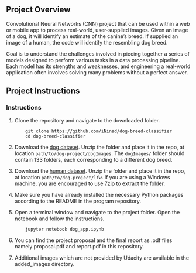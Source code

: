 


## Project Overview

Convolutional Neural Networks (CNN) project that can be used within a web or mobile app to process real-world, user-supplied images.  Given an image of a dog, it will identify an estimate of the canine’s breed.  If supplied an image of a human, the code will identify the resembling dog breed.  



Goal is to understand the challenges involved in piecing together a series of models designed to perform various tasks in a data processing pipeline.  Each model has its strengths and weaknesses, and engineering a real-world application often involves solving many problems without a perfect answer.


## Project Instructions

### Instructions

1. Clone the repository and navigate to the downloaded folder.
	
	```	
		git clone https://github.com/iNinad/dog-breed-classifier
		cd dog-breed-classifier
	```
	
2. Download the [dog dataset](https://s3-us-west-1.amazonaws.com/udacity-aind/dog-project/dogImages.zip).  Unzip the folder and place it in the repo, at location `path/to/dog-project/dogImages`.  The `dogImages/` folder should contain 133 folders, each corresponding to a different dog breed.
3. Download the [human dataset](http://vis-www.cs.umass.edu/lfw/lfw.tgz).  Unzip the folder and place it in the repo, at location `path/to/dog-project/lfw`.  If you are using a Windows machine, you are encouraged to use [7zip](http://www.7-zip.org/) to extract the folder. 
4. Make sure you have already installed the necessary Python packages according to the README in the program repository.
5. Open a terminal window and navigate to the project folder. Open the notebook and follow the instructions.
	
	```
		jupyter notebook dog_app.ipynb
	```
6. You can find the project proposal and the final report as .pdf files namely proposal.pdf and report.pdf in this repository.
7. Additional images which are not provided by Udacity are available in the added_images directory.
